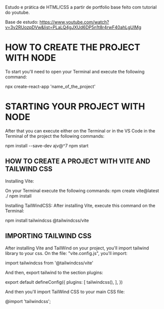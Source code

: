 Estudo e prática de HTML/CSS a partir de portfolio base feito com tutorial do youtube.

Base de estudo:
https://www.youtube.com/watch?v=3v2RUozpDVw&list=PLaLQ4gJXUd6DP5n1t8r4rwF40ahLgUlMg

# HOW TO CREATE THE PROJECT WITH NODE

To start you'll need to open your Terminal and execute the following command:

npx create-react-app 'name_of_the_project'

# STARTING YOUR PROJECT WITH NODE

After that you can execute either on the Terminal or in the VS Code in the Terminal of the project the following commands:

npm install --save-dev ajv@^7
npm start

## HOW TO CREATE A PROJECT WITH VITE AND TAILWIND CSS
Installing Vite: 

On your Terminal execute the following commands:
npm create vite@latest ./
npm install

Installing TailWindCSS:
After installing Vite, execute this command on the Terminal:

npm install tailwindcss @tailwindcss/vite

## IMPORTING TAILWIND CSS

After installing Vite and TailWind on your project, you'll import tailwind library to your css.
On the file: "vite.config.js", you'll import:

import tailwindcss from '@tailwindcss/vite'

And then, export tailwind to the section plugins:

export default defineConfig({
  plugins: [
    tailwindcss(),
  ],
})

And then you'll import TailWind CSS to your main CSS file:

@import 'tailwindcss';



